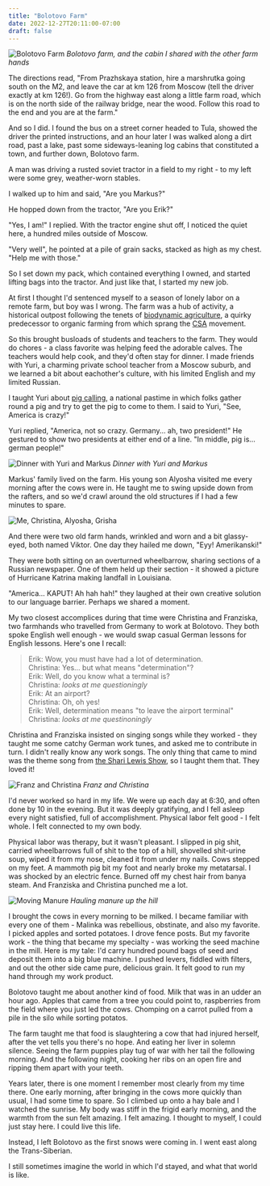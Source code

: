 ```yaml
---
title: "Bolotovo Farm"
date: 2022-12-27T20:11:00-07:00
draft: false
---
```


![Bolotovo Farm](/img/bolotovo-farm/farm.jpg)
*Bolotovo farm, and the cabin I shared with the other farm hands*

The directions read, "From Prazhskaya station, hire a marshrutka going south on the M2, and leave the car at km 126 from Moscow (tell the driver exactly at km 126!).  Go from the highway east along a little farm road, which is on the north side of the railway bridge, near the wood. Follow this road to the end and you are at the farm."

And so I did.  I found the bus on a street corner headed to Tula, showed the driver the printed instructions, and an hour later I was walked along a dirt road, past a lake, past some sideways-leaning log cabins that constituted a town, and further down, Bolotovo farm.

A man was driving a rusted soviet tractor in a field to my right - to my left were some grey, weather-worn stables.

I walked up to him and said, "Are you Markus?"

He hopped down from the tractor, "Are you Erik?"

"Yes, I am!" I replied.  With the tractor engine shut off, I noticed the quiet here, a hundred miles outside of Moscow.

"Very well", he pointed at a pile of grain sacks, stacked as high as my chest.  "Help me with those."

So I set down my pack, which contained everything I owned, and started lifting bags into the tractor.  And just like that, I started my new job.

At first I thought I'd sentenced myself to a season of lonely labor on a remote farm, but boy was I wrong.  The farm was a hub of activity, a historical outpost following the tenets of [biodynamic agriculture](https://en.wikipedia.org/wiki/Biodynamic_agriculture), a quirky predecessor to organic farming from which sprang the [CSA](https://en.wikipedia.org/wiki/Community-supported_agriculture) movement.

So this brought busloads of students and teachers to the farm.  They would do chores - a class favorite was helping feed the adorable calves.  The teachers would help cook, and they'd often stay for dinner.  I made friends with Yuri, a charming private school teacher from a Moscow suburb, and we learned a bit about eachother's culture, with his limited English and my limited Russian.

I taught Yuri about [pig calling](https://www.youtube.com/watch?v=qFfO378F9LM), a national pastime in which folks gather round a pig and try to get the pig to come to them.  I said to Yuri, "See, America is crazy!"

Yuri replied, "America, not so crazy.  Germany... ah, two president!"  He gestured to show two presidents at either end of a line.  "In middle, pig is... german people!"

![Dinner with Yuri and Markus](/img/bolotovo-farm/yuri_markus.jpg)
*Dinner with Yuri and Markus*

Markus' family lived on the farm.  His young son Alyosha visited me every morning after the cows were in.  He taught me to swing upside down from the rafters, and so we'd crawl around the old structures if I had a few minutes to spare.

![Me, Christina, Alyosha, Grisha](/img/bolotovo-farm/erik_christina_alyosha_grisha.jpg)

And there were two old farm hands, wrinkled and worn and a bit glassy-eyed, both named Viktor.  One day they hailed me down, "Eyy!  Amerikanski!"

They were both sitting on an overturned wheelbarrow, sharing sections of a Russian newspaper.  One of them held up their section - it showed a picture of Hurricane Katrina making landfall in Louisiana.

"America... KAPUT!  Ah hah hah!" they laughed at their own creative solution to our language barrier.  Perhaps we shared a moment.

My two closest accomplices during that time were Christina and Franziska, two farmhands who travelled from Germany to work at Bolotovo.  They both spoke English well enough - we would swap casual German lessons for English lessons.  Here's one I recall:

> Erik: Wow, you must have had a lot of determination.  
> Christina: Yes... but what means "determination"?  
> Erik: Well, do you know what a terminal is?  
> Christina: *looks at me questioningly*  
> Erik: At an airport?  
> Christina: Oh, oh yes!  
> Erik: Well, determination means "to leave the airport terminal"  
> Christina: *looks at me questinoningly*  

Christina and Franziska insisted on singing songs while they worked - they taught me some catchy German work tunes, and asked me to contribute in turn.  I didn't really know any work songs.  The only thing that came to mind was the theme song from [the Shari Lewis Show](https://www.youtube.com/watch?v=xz6OGVCdov8), so I taught them that.  They loved it!

![Franz and Christina](/img/bolotovo-farm/franz_christina.jpg)
*Franz and Christina*

I'd never worked so hard in my life.   We were up each day at 6:30, and often done by 10 in the evening.  But it was deeply gratifying, and I fell asleep every night satisfied, full of accomplishment.  Physical labor felt good - I felt whole.  I felt connected to my own body.

Physical labor was therapy, but it wasn't pleasant.  I slipped in pig shit, carried wheelbarrows full of shit to the top of a hill, shovelled shit-urine soup, wiped it from my nose, cleaned it from under my nails.  Cows stepped on my feet.  A mammoth pig bit my foot and nearly broke my metatarsal.  I was shocked by an electric fence.  Burned off my chest hair from banya steam.  And Franziska and Christina punched me a lot.

![Moving Manure](/img/bolotovo-farm/moving_manure.jpg)
*Hauling manure up the hill*

I brought the cows in every morning to be milked.  I became familiar with every one of them - Malinka was rebellious, obstinate, and also my favorite.  I picked apples and sorted potatoes.  I drove fence posts.  But my favorite work - the thing that became my specialty - was working the seed machine in the mill.  Here is my tale: I'd carry hundred pound bags of seed and deposit them into a big blue machine.  I pushed levers, fiddled with filters, and out the other side came pure, delicious grain.  It felt good to run my hand through my work product.

Bolotovo taught me about another kind of food.  Milk that was in an udder an hour ago.  Apples that came from a tree you could point to, raspberries from the field where you just led the cows.  Chomping on a carrot pulled from a pile in the silo while sorting potatos.

The farm taught me that food is slaughtering a cow that had injured herself, after the vet tells you there's no hope.  And eating her liver in solemn silence.  Seeing the farm puppies play tug of war with her tail the following morning.  And the following night, cooking her ribs on an open fire and ripping them apart with your teeth.

Years later, there is one moment I remember most clearly from my time there.  One early morning, after bringing in the cows more quickly than usual, I had some time to spare.  So I climbed up onto a hay bale and I watched the sunrise.  My body was stiff in the frigid early morning, and the warmth from the sun felt amazing.  I felt amazing.  I thought to myself, I could just stay here.  I could live this life.

Instead, I left Bolotovo as the first snows were coming in.  I went east along the Trans-Siberian.

I still sometimes imagine the world in which I'd stayed, and what that world is like.